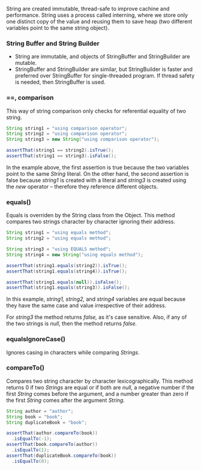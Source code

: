 String are created immutable, thread-safe to improve cachine and performance. String uses a process called interning, where we store only one distinct copy of the value and reusing them to save heap (two different variables point to the same string object).

### String Buffer and String Builder

- String are immutable, and objects of StringBuffer and StringBuilder are mutable.
- StringBuffer and StringBuilder are similar, but StringBuilder is faster and preferred over StringBuffer for single-threaded program. If thread safety is needed, then StringBuffer is used.

### **==, comparison**

This way of string comparison only checks for referential equality of two string.

```java
String string1 = "using comparison operator";
String string2 = "using comparison operator";
String string3 = new String("using comparison operator");

assertThat(string1 == string2).isTrue();
assertThat(string1 == string3).isFalse();
```

In the example above, the first assertion is true because the two variables point to the same *String* literal. On the other hand, the second assertion is false because *string1* is created with a literal and *string3* is created using the *new* operator – therefore they reference different objects.

### **equals()**

Equals is overriden by the String class from the Object. This method compares two strings character by character ignoring their address.

```java
String string1 = "using equals method";
String string2 = "using equals method";

String string3 = "using EQUALS method";
String string4 = new String("using equals method");

assertThat(string1.equals(string2)).isTrue();
assertThat(string1.equals(string4)).isTrue();

assertThat(string1.equals(null)).isFalse();
assertThat(string1.equals(string3)).isFalse();
```

In this example, *string1, string2,* and *string4* variables are equal because they have the same case and value irrespective of their address.

For *string3* the method returns *false,* as it's case sensitive. Also, if any of the two strings is *null*, then the method returns *false.*

### **equalsIgnoreCase()**

Ignores casing in characters while comparing *Strings*.

### **compareTo()**

Compares two string character by character lexicographically. This method returns 0 if two *Strings* are equal or if both are *null,* a negative number if the first *String* comes before the argument, and a number greater than zero if the first *String* comes after the argument *String.*

```java
String author = "author";
String book = "book";
String duplicateBook = "book";

assertThat(author.compareTo(book))
  .isEqualTo(-1);
assertThat(book.compareTo(author))
  .isEqualTo(1);
assertThat(duplicateBook.compareTo(book))
  .isEqualTo(0);
```
